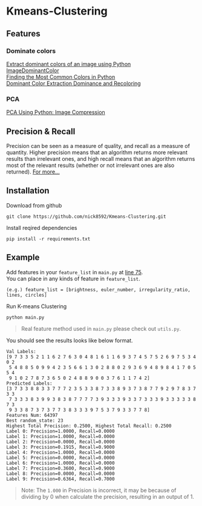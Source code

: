 # Kmeans-Clustering

## Features
### Dominate colors
[Extract dominant colors of an image using Python](https://www.geeksforgeeks.org/extract-dominant-colors-of-an-image-using-python/)   
[ImageDominantColor](https://pypi.org/project/imagedominantcolor/)   
[Finding the Most Common Colors in Python](https://towardsdatascience.com/finding-most-common-colors-in-python-47ea0767a06a)   
[Dominant Color Extraction Dominance and Recoloring](https://github.com/srijannnd/Dominant-Color-Extraction-Dominance-and-Recoloring.git)

### PCA
[PCA Using Python: Image Compression](https://scicoding.com/pca-using-python-image-compression/)

## Precision & Recall

Precision can be seen as a measure of quality, and recall as a measure of quantity. Higher precision means that an algorithm returns more relevant results than irrelevant ones, and high recall means that an algorithm returns most of the relevant results (whether or not irrelevant ones are also returned). [For more...](https://en.wikipedia.org/wiki/Precision_and_recall)   

## Installation
Download from github
```
git clone https://github.com/nick8592/Kmeans-Clustering.git
```
Install reqired dependencies
```
pip install -r requirements.txt
```

## Example
Add features in your `feature_list` in `main.py` at [line 75](https://github.com/nick8592/Kmeans-Clustering/blob/b89ec7397fdb9654cd41f3f98c44e4baa10a77c2/main.py#L75).   
You can place in any kinds of feature in `feature_list`.     
```
(e.g.) feature_list = [brightness, euler_number, irregularity_ratio, lines, circles]
```
Run K-means Clustering
```
python main.py
```
> Real feature method used in `main.py` please check out `utils.py`.   

You should see the results looks like below format.   
```
Val Labels: 
[9 7 3 3 5 2 1 1 6 2 7 6 3 0 4 8 1 6 1 1 6 9 3 7 4 5 7 5 2 6 9 7 5 3 4 0 2
 5 4 8 8 5 0 9 9 4 2 3 5 6 6 1 3 0 2 8 8 0 2 9 3 6 9 4 8 9 8 4 1 7 0 5 5 4
 9 1 0 2 7 8 7 3 6 5 0 2 4 8 8 9 0 0 3 7 6 1 1 7 4 2]
Predicted Labels: 
[3 7 3 3 8 8 3 3 7 7 7 2 3 5 3 3 8 7 3 3 8 9 3 7 3 8 7 7 9 2 9 7 8 3 7 3 3
 7 3 3 3 8 3 9 9 3 8 3 8 7 7 7 7 3 9 3 3 3 9 3 3 7 3 3 3 9 3 3 3 3 3 8 7 3
 9 3 3 8 7 3 7 3 7 7 3 8 3 3 3 9 7 5 3 7 9 3 3 7 7 8]
Features Num: 64397
Best random_state: 23
Highest Total Precision: 0.2500, Highest Total Recall: 0.2500
Label 0: Precision=1.0000, Recall=0.0000
Label 1: Precision=1.0000, Recall=0.0000
Label 2: Precision=0.0000, Recall=0.0000
Label 3: Precision=0.1915, Recall=0.9000
Label 4: Precision=1.0000, Recall=0.0000
Label 5: Precision=0.0000, Recall=0.0000
Label 6: Precision=1.0000, Recall=0.0000
Label 7: Precision=0.3600, Recall=0.9000
Label 8: Precision=0.0000, Recall=0.0000
Label 9: Precision=0.6364, Recall=0.7000
```
> Note: The `1.000` in Precision is incorrect, it may be because of dividing by 0 when calculate the precision, resulting in an output of 1.   